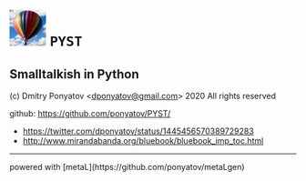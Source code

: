 #  ![logo](doc/logo.png) `PYST`
## Smalltalkish in Python

(c) Dmitry Ponyatov <<dponyatov@gmail.com>> 2020 All rights reserved

github: https://github.com/ponyatov/PYST/


* https://twitter.com/dponyatov/status/1445456570389729283
* http://www.mirandabanda.org/bluebook/bluebook_imp_toc.html

<hr>
powered with [metaL](https://github.com/ponyatov/metaLgen)

